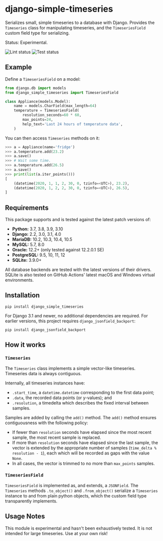 # django-simple-timeseries

Serializes small, simple timeseries to a database with Django. Provides the `Timeseries` class for manipulating timeseries, and the `TimeseriesField` custom field type for serializing.

Status: Experimental.

![Lint status](https://github.com/mik3y/django-simple-timeseries/actions/workflows/lint.yml/badge.svg)
![Test status](https://github.com/mik3y/django-simple-timeseries/actions/workflows/test.yml/badge.svg)

## Example

Define a `TimeseriesField` on a model:

```py
from django.db import models
from django_simple_timeseries import TimeseriesField

class Appliance(models.Model):
    name = models.CharField(max_length=64)
    temperature = TimeseriesField(
        resolution_seconds=60 * 60,
        max_points=24,
        help_text='Last 24 hours of temperature data',
    )
```

You can then access `Timeseries` methods on it:

```py
>>> a = Appliance(name='fridge')
>>> a.temperature.add(23.2)
>>> a.save()
>>> # Wait some time.
>>> a.temperature.add(26.5)
>>> a.save()
>>> print(list(a.iter_points()))
[
    (datetime(2020, 1, 1, 2, 30, 0, tzinfo=<UTC>), 23.2),
    (datetime(2020, 1, 2, 2, 30, 0, tzinfo=<UTC>), 26.5),
]
```

## Requirements

This package supports and is tested against the latest patch versions of:

* **Python:** 3.7, 3.8, 3.9, 3.10
* **Django:** 2.2, 3.0, 3.1, 4.0
* **MariaDB:** 10.2, 10.3, 10.4, 10.5
* **MySQL:** 5.7, 8.0
* **Oracle:** 12.2+ (only tested against 12.2.0.1 SE)
* **PostgreSQL:** 9.5, 10, 11, 12
* **SQLite:** 3.9.0+

All database backends are tested with the latest versions of their drivers. SQLite is also tested on GitHub Actions' latest macOS and Windows virtual environments.


## Installation

```
pip install django_simple_timeseries
```

For Django 3.1 and newer, no additional dependencies are required. For earlier versions, this project requires `django_jsonfield_backport`:

```
pip install django_jsonfield_backport
```

## How it works

### `Timeseries`

The `Timeseries` class implements a simple vector-like timeseries. Timeseries data is always contiguous.

Internally, all timeseries instances have:
* `.start_time`, a `datetime.datetime` corresponding to the first data point;
* `.data`, the recorded data points (or y-values); and
* `.resolution`, a timedelta which describes the fixed interval between samples.

Samples are added by calling the `add()` method. The `add()` method ensures contiguousness with the following policy:
* If fewer than `resolution` seconds have elapsed since the most recent sample, the most recent sample is replaced.
* If more than `resolution` seconds have elapsed since the last sample, the vector is extended by the appropriate number of samples (`time_delta % resolution - 1`), each which will be recorded as gaps with the value `None`.
* In all cases, the vector is trimmed to no more than `max_points` samples.


### `TimeseriesField`

`TimeseriesField` is implemented as, and extends, a `JSONField`. The `Timeseries` methods `.to_object()` and `.from_object()` serialize a `Timeseries` instance to and from plain python objects, which the custom field type transparently implements.

## Usage Notes

This module is experimental and hasn't been exhaustively tested. It is not intended for large timeseries. Use at your own risk!
